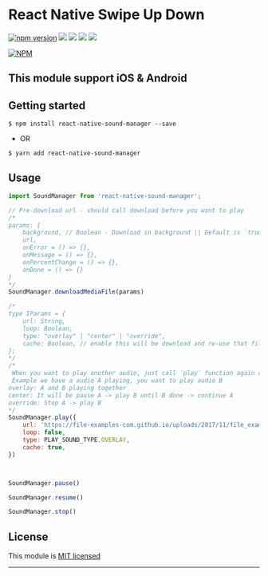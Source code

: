 
# React Native Swipe Up Down 
[![npm version](https://badge.fury.io/js/react-native-sound-manager.svg)](https://badge.fury.io/js/react-native-sound-manager) ![](https://img.shields.io/github/issues/minhchienwikipediareact-native-sound-manager.svg) ![](https://img.shields.io/github/forks/minhchienwikipediareact-native-sound-manager.svg) ![](https://img.shields.io/github/stars/minhchienwikipediareact-native-sound-manager.svg) ![](https://img.shields.io/github/license/minhchienwikipediareact-native-sound-manager.svg)

[![NPM](https://nodei.co/npm/react-native-sound-manager.png?downloads=true&stars=true)](https://nodei.co/npm/react-native-sound-manager/)
## This module support iOS & Android

## Getting started

`$ npm install react-native-sound-manager --save`

- OR

`$ yarn add react-native-sound-manager`

## Usage
```javascript
import SoundManager from 'react-native-sound-manager';

// Pre-download url - should call download before you want to play
/*
params: {
	background, // Boolean - Download in background || Default is `true`
	url,
	onError = () => {},
	onMessage = () => {},
	onPercentChange = () => {},
	onDone = () => {}
}
*/
SoundManager.downloadMediaFile(params)

/*
type IParams = {
	url: String,
	loop: Boolean,
	type: "overlay" | "center" | "override",
	cache: Boolean, // enable this will be download and re-use that file
};
*/
/*
 When you want to play another audio, just call `play` function again and pass `type` : "overlay" | "center" | "override"
 Example we have a audio A playing, you want to play audio B
overlay: A and B playing together
center: It will be pause A -> play B until B done -> continue A
override: Stop A -> play B
*/
SoundManager.play({
	url: 'https://file-examples-com.github.io/uploads/2017/11/file_example_MP3_700KB.mp3',
	loop: false,
	type: PLAY_SOUND_TYPE.OVERLAY,
	cache: true,
})



SoundManager.pause()

SoundManager.resume()

SoundManager.stop()

```




## License

This module is [MIT licensed](./LICENSE)

---
  

